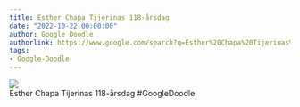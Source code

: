 ```yaml
---
title: Esther Chapa Tijerinas 118-årsdag
date: "2022-10-22 00:00:00"
author: Google Doodle
authorlink: https://www.google.com/search?q=Esther%20Chapa%20Tijerinas%20118-%C3%A5rsdag
tags:
- Google-Doodle
---
```

<img src="https://www.google.com/logos/doodles/2022/esther-chapa-tijerinas-118th-birthday-6753651837109525-l.png" referrerpolicy="no-referrer"><br>Esther Chapa Tijerinas 118-årsdag #GoogleDoodle